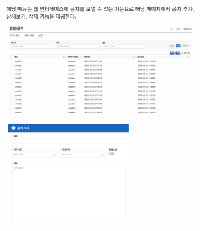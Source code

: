해당 메뉴는 웹 인터페이스에 공지를 보낼 수 있는 기능으로 해당 페이지에서 공지 추가, 상세보기, 삭제 기능을 제공한다.

![공지](image-5.png)

![공지 추가](image-6.png)